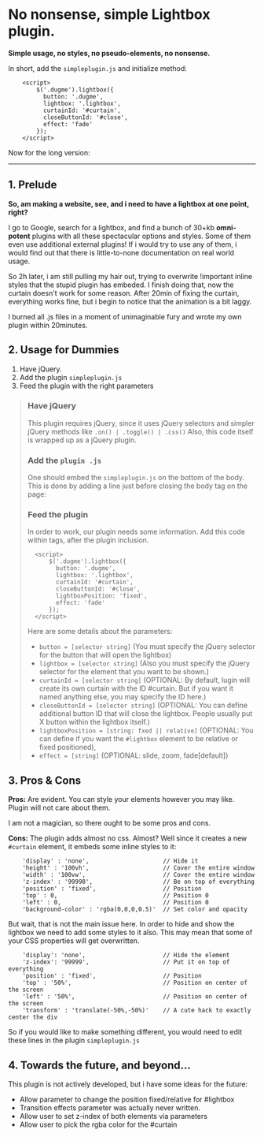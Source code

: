 # No nonsense, simple Lightbox plugin.

**Simple usage, no styles, no pseudo-elements, no nonsense.**

In short, add the `simpleplugin.js` and initialize method:

```
    <script>
        $('.dugme').lightbox({
          button: '.dugme',
          lightbox: '.lightbox',
          curtainId: '#curtain',
          closeButtonId: '#close',
          effect: 'fade'
        });
    </script>
```

Now for the long version:


----------


## 1. Prelude


**So, am making a website, see, and i need to have a lightbox at one point, right?**

I go to Google, search for a lightbox, and find a bunch of 30+kb **omni-potent** plugins with all these spectacular options and styles. Some of them even use additional external plugins! If i would try to use any of them, i would find out that there is little-to-none documentation on real world usage.

So 2h later, i am still pulling my hair out, trying to overwrite !important inline styles that the stupid plugin has embeded. I finish doing that, now the curtain doesn't work for some reason. After 20min of fixing the curtain, everything works fine, but i begin to notice that the animation is a bit laggy.

I burned all .js files in a moment of unimaginable fury and wrote my own plugin within 20minutes.

## 2. Usage for Dummies

1. Have jQuery.
2. Add the plugin `simpleplugin.js`
3. Feed the plugin with the right parameters

> ### Have jQuery
> 
> This plugin requires jQuery, since it uses jQuery selectors and
> simpler jQuery methods like `.on() | .toggle() | .css()` Also, this
> code itself is wrapped up as a jQuery plugin.
> 
> ### Add the `plugin .js`
> 
> One should embed the `simpleplugin.js` on the bottom of the body. This
> is done by adding a line just before closing the body tag on the page:
> 
> 
> ### Feed the plugin
> 
> In order to work, our plugin needs some information. Add this code
> within <script></script> tags, after the plugin inclusion.
> 
> ```
>   <script>
>       $('.dugme').lightbox({
>         button: '.dugme',
>         lightbox: '.lightbox',
>         curtainId: '#curtain',
>         closeButtonId: '#close',
>         lightboxPosition: 'fixed',
>         effect: 'fade'
>       });
>   </script>
>```
> Here are some details about the
> parameters:
> 
> - `button = [selector string]` (You must specify the jQuery selector for the button that will open the lightbox)
> - `lightbox = [selector string]` (Also you must specify the jQuery selector for the element that you want to be shown.)
> - `curtainId = [selector string]` (OPTIONAL: By default, lugin will create its own curtain with the ID #curtain. But if you want it named anything else, you may specify the ID here.)
> - `closeButtonId = [selector string]` (OPTIONAL: You can define additional button ID that will close the lightbox. People usually put X button within the lightbox itself.)
> - `lightboxPosition = [string: fxed || relative]` (OPTIONAL: You can define if you want the `#lightbox` element to be relative or fixed positioned),
> - `effect = [string]` (OPTIONAL: slide, zoom,  fade[default])

## 3. Pros & Cons

**Pros:** Are evident. You can style your elements however you may like. Plugin will not care about them.

I am not a magician, so there ought to be some pros and cons.

**Cons:** The plugin adds almost no css. Almost? Well since it creates a new `#curtain` element, it embeds some inline styles to it:

```
    'display' : 'none',                     // Hide it
    'height' : '100vh',                     // Cover the entire window
    'width' : '100vw',                      // Cover the entire window
    'z-index' : '99998',                    // Be on top of everything
    'position' : 'fixed',                   // Position 
    'top' : 0,                              // Position 0
    'left' : 0,                             // Position 0
    'background-color' : 'rgba(0,0,0,0.5)'  // Set color and opacity
```

But wait, that is not the main issue here. In order to hide and show the lightbox we need to add some styles to it also. This may mean that some of your CSS properties will get overwritten.
```
    'display': 'none',                      // Hide the element
    'z-index': '99999',                     // Put it on top of everything
    'position' : 'fixed',                   // Position
    'top' : '50%',                          // Position on center of the screen
    'left' : '50%',                         // Position on center of the screen
    'transform' : 'translate(-50%,-50%)'    // A cute hack to exactly center the div
```

So if you would like to make something different, you would need to edit these lines in the plugin `simpleplugin.js`


## 4. Towards the future, and beyond...

This plugin is not actively developed, but i have some ideas for the future:

- Allow parameter to change the position fixed/relative for #lightbox
- Transition effects parameter was actually never written.
- Allow user to set z-index of both elements via parameters
- Allow user to pick the rgba color for the #curtain